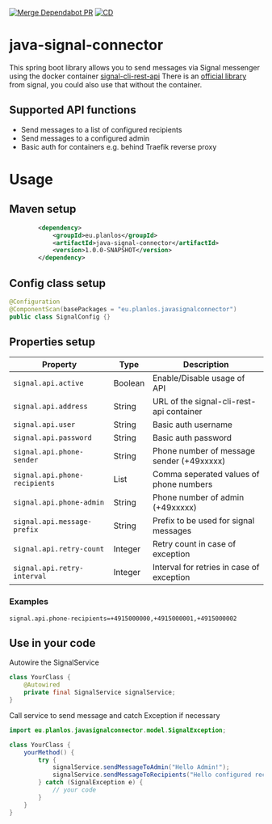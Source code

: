 
[![Merge Dependabot PR](https://github.com/derBobby/java-nextcloud-connector/actions/workflows/dependabot-automerge.yml/badge.svg)](https://github.com/derBobby/java-nextcloud-connector/actions/workflows/dependabot-automerge.yml) [![CD](https://github.com/derBobby/java-nextcloud-connector/actions/workflows/test-and-publish.yml/badge.svg)](https://github.com/derBobby/java-nextcloud-connector/actions/workflows/test-and-publish.yml)

# java-signal-connector
This spring boot library allows you to send messages via Signal messenger using the docker container [signal-cli-rest-api](https://github.com/bbernhard/signal-cli-rest-api)
There is an [official library](https://github.com/signalapp/libsignal-service-java) from signal, you could also use that without the container.

## Supported API functions
* Send messages to a list of configured recipients
* Send messages to a configured admin
* Basic auth for containers e.g. behind Traefik reverse proxy

# Usage

## Maven setup
```xml
        <dependency>
            <groupId>eu.planlos</groupId>
            <artifactId>java-signal-connector</artifactId>
            <version>1.0.0-SNAPSHOT</version>
        </dependency>
```

## Config class setup
```java
@Configuration
@ComponentScan(basePackages = "eu.planlos.javasignalconnector")
public class SignalConfig {}
```

## Properties setup
| Property                      | Type    | Description                               |
|-------------------------------|---------|-------------------------------------------|
| `signal.api.active`           | Boolean | Enable/Disable usage of API               |
| `signal.api.address`          | String  | URL of the signal-cli-rest-api container  |
| `signal.api.user`             | String  | Basic auth username                       | 
| `signal.api.password`         | String  | Basic auth password                       | 
| `signal.api.phone-sender`     | String  | Phone number of message sender (+49xxxxx) | 
| `signal.api.phone-recipients` | List    | Comma seperated values of phone numbers   | 
| `signal.api.phone-admin`      | String  | Phone number of admin (+49xxxxx)          | 
| `signal.api.message-prefix`   | String  | Prefix to be used for signal messages     | 
| `signal.api.retry-count`      | Integer | Retry count in case of exception          | 
| `signal.api.retry-interval`   | Integer | Interval for retries in case of exception | 

### Examples

```properties
signal.api.phone-recipients=+4915000000,+4915000001,+4915000002
```

## Use in your code
Autowire the SignalService
```java
class YourClass {
    @Autowired
    private final SignalService signalService;
}
```

Call service to send message and catch Exception if necessary

```java
import eu.planlos.javasignalconnector.model.SignalException;

class YourClass {
    yourMethod() {
        try {
            signalService.sendMessageToAdmin("Hello Admin!");
            signalService.sendMessageToRecipients("Hello configured recipients!");
        } catch (SignalException e) {
            // your code
        }
    }
}
```
